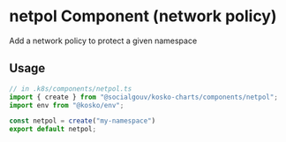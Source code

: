 # netpol Component (network policy)

Add a network policy to protect a given namespace

## Usage


```ts
// in .k8s/components/netpol.ts
import { create } from "@socialgouv/kosko-charts/components/netpol";
import env from "@kosko/env";

const netpol = create("my-namespace")
export default netpol;
```
